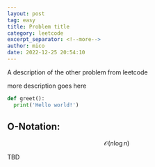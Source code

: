 ```yaml
---
layout: post
tag: easy
title: Problem title
category: leetcode
excerpt_separator: <!--more-->
author: mico
date: 2022-12-25 20:54:10
---
```


A description of the other problem from leetcode
<!--more-->
more description goes here

```python
def greet():
  print('Hello world!')
```

## O-Notation:

$$\mathcal{O}(n\log{}n)$$

TBD
